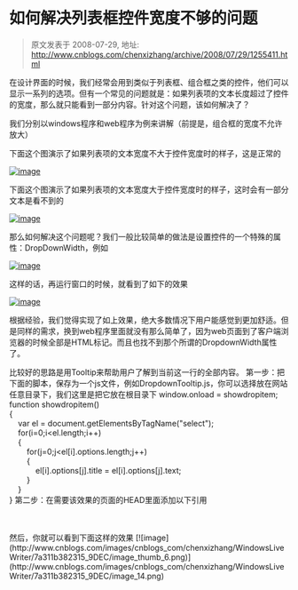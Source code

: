 # 如何解决列表框控件宽度不够的问题 
> 原文发表于 2008-07-29, 地址: http://www.cnblogs.com/chenxizhang/archive/2008/07/29/1255411.html 


在设计界面的时候，我们经常会用到类似于列表框、组合框之类的控件，他们可以显示一系列的选项。但有一个常见的问题就是：如果列表项的文本长度超过了控件的宽度，那么就只能看到一部分内容。针对这个问题，该如何解决了？

 我们分别以windows程序和web程序为例来讲解（前提是，组合框的宽度不允许放大）

 下面这个图演示了如果列表项的文本宽度不大于控件宽度时的样子，这是正常的

 [![image](http://www.cnblogs.com/images/cnblogs_com/chenxizhang/WindowsLiveWriter/7a311b382315_9DEC/image_thumb_1.png)](http://www.cnblogs.com/images/cnblogs_com/chenxizhang/WindowsLiveWriter/7a311b382315_9DEC/image_4.png) 

 下面这个图演示了如果列表项的文本宽度大于控件宽度时的样子，这时会有一部分文本是看不到的

 [![image](http://www.cnblogs.com/images/cnblogs_com/chenxizhang/WindowsLiveWriter/7a311b382315_9DEC/image_thumb_2.png)](http://www.cnblogs.com/images/cnblogs_com/chenxizhang/WindowsLiveWriter/7a311b382315_9DEC/image_6.png) 

 那么如何解决这个问题呢？我们一般比较简单的做法是设置控件的一个特殊的属性：DropDownWidth，例如

 [![image](http://www.cnblogs.com/images/cnblogs_com/chenxizhang/WindowsLiveWriter/7a311b382315_9DEC/image_thumb_4.png)](http://www.cnblogs.com/images/cnblogs_com/chenxizhang/WindowsLiveWriter/7a311b382315_9DEC/image_10.png) 

 这样的话，再运行窗口的时候，就看到了如下的效果

 [![image](http://www.cnblogs.com/images/cnblogs_com/chenxizhang/WindowsLiveWriter/7a311b382315_9DEC/image_thumb_5.png)](http://www.cnblogs.com/images/cnblogs_com/chenxizhang/WindowsLiveWriter/7a311b382315_9DEC/image_12.png) 

 根据经验，我们觉得实现了如上效果，绝大多数情况下用户能感觉到更加舒适。但是同样的需求，换到web程序里面就没有那么简单了，因为web页面到了客户端浏览器的时候全部是HTML标记。而且也找不到那个所谓的DropdownWidth属性了。

 比较好的思路是用Tooltip来帮助用户了解到当前这一行的全部内容。 第一步：把下面的脚本，保存为一个js文件，例如DropdownTooltip.js，你可以选择放在网站任意目录下，我们这里是把它放在根目录下 window.onload = showdropitem;  
function showdropitem()  
{  
    var el = document.getElementsByTagName("select");  
    for(i=0;i<el.length;i++)  
    {  
        for(j=0;j<el[i].options.length;j++)  
        {  
            el[i].options[j].title = el[i].options[j].text;  
        }  
    }  
} 第二步：在需要该效果的页面的HEAD里面添加以下引用 <head runat="server">  
    <title>无标题页</title>  
    <script src="DropdownTooltip.js" type="text/javascript"></script>  
</head> 然后，你就可以看到下面这样的效果 [![image](http://www.cnblogs.com/images/cnblogs_com/chenxizhang/WindowsLiveWriter/7a311b382315_9DEC/image_thumb_6.png)](http://www.cnblogs.com/images/cnblogs_com/chenxizhang/WindowsLiveWriter/7a311b382315_9DEC/image_14.png)













